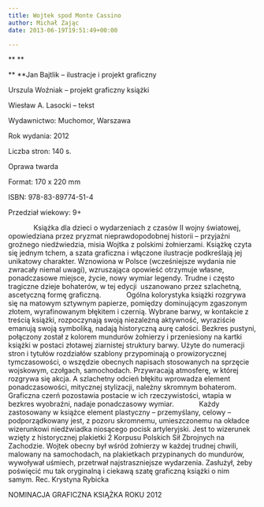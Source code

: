 ```yaml
---
title: Wojtek spod Monte Cassino
author: Michał Zając
date: 2013-06-19T19:51:49+00:00

---
```

** **

** **Jan Bajtlik &#8211; ilustracje i projekt graficzny

Urszula Woźniak &#8211; projekt graficzny książki

Wiesław A. Lasocki &#8211; tekst

Wydawnictwo: Muchomor, Warszawa

Rok wydania: 2012

Liczba stron: 140 s.

Oprawa twarda

Format: 170 x 220 mm

ISBN: 978-83-89774-51-4

Przedział wiekowy: 9+

 


               Książka dla dzieci o wydarzeniach z czasów II wojny światowej, opowiedziana przez pryzmat nieprawdopodobnej historii &#8211; przyjaźni groźnego niedźwiedzia, misia Wojtka z polskimi żołnierzami. Książkę czyta się jednym tchem, a szata graficzna i włączone ilustracje podkreślają jej unikatowy charakter. Wznowiona w Polsce (wcześniejsze wydania nie zwracały niemal uwagi), wzruszająca opowieść otrzymuje własne, ponadczasowe miejsce, życie, nowy wymiar legendy. Trudne i często tragiczne dzieje bohaterów, w tej edycji  uszanowano przez szlachetną, ascetyczną formę graficzną.
            Ogólna kolorystyka książki rozgrywa się na matowym sztywnym papierze, pomiędzy dominującym zgaszonym złotem, wyrafinowanym błękitem i czernią. Wybrane barwy, w kontakcie z treścią książki, rozpoczynają swoją niezależną aktywność, wyraziście emanują swoją symboliką, nadają historyczną aurę całości. Bezkres pustyni, połączony został z kolorem mundurów żołnierzy i przeniesiony na kartki książki w postaci złotawej ziarnistej struktury barwy. Użyte do numeracji stron i tytułów rozdziałów szablony przypominają o prowizorycznej tymczasowości, o wszędzie obecnych napisach stosowanych na sprzęcie wojskowym, czołgach, samochodach. Przywracają atmosferę, w której rozgrywa się akcja. A szlachetny odcień błękitu wprowadza element ponadczasowości, mitycznej stylizacji, należny skromnym bohaterom. Graficzna czerń pozostawia postacie w ich rzeczywistości, wtapia w bezkres wyobraźni, nadaje ponadczasowy wymiar.
            Każdy zastosowany w książce element plastyczny – przemyślany, celowy –podporządkowany jest, z pozoru skromnemu, umieszczonemu na okładce wizerunkowi niedźwiadka niosącego pocisk artyleryjski. Jest to wizerunek wzięty z historycznej plakietki 2 Korpusu Polskich Sił Zbrojnych na Zachodzie. Wojtek obecny był wśród żołnierzy w każdej trudnej chwili, malowany na samochodach, na plakietkach przypinanych do mundurów, wywoływał uśmiech, przetrwał najstraszniejsze wydarzenia. Zasłużył, żeby poświęcić mu tak oryginalną i ciekawą szatę graficzną książki o nim samym.
Rec. Krystyna Rybicka

NOMINACJA GRAFICZNA KSIĄŻKA ROKU 2012
